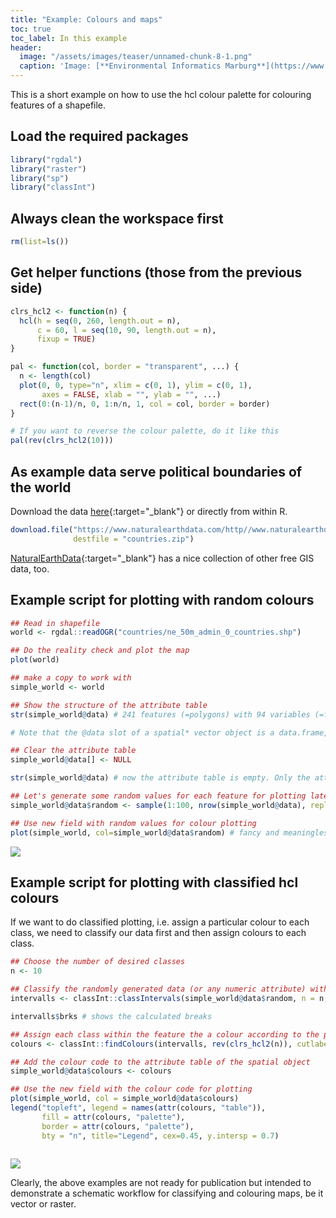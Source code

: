 ```yaml
---
title: "Example: Colours and maps"
toc: true
toc_label: In this example
header:
  image: "/assets/images/teaser/unnamed-chunk-8-1.png"
  caption: 'Image: [**Environmental Informatics Marburg**](https://www.uni-marburg.de/en/fb19/disciplines/physisch/environmentalinformatics)'
---
```


This is a short example on how to use the hcl colour palette for colouring features of a shapefile.


## Load the required packages
```r
library("rgdal")
library("raster")
library("sp")
library("classInt")
```

## Always clean the workspace first
```r
rm(list=ls())
```

## Get helper functions (those from the previous side)
```r
clrs_hcl2 <- function(n) {
  hcl(h = seq(0, 260, length.out = n), 
      c = 60, l = seq(10, 90, length.out = n), 
      fixup = TRUE)
}

pal <- function(col, border = "transparent", ...) {
  n <- length(col)
  plot(0, 0, type="n", xlim = c(0, 1), ylim = c(0, 1),
       axes = FALSE, xlab = "", ylab = "", ...)
  rect(0:(n-1)/n, 0, 1:n/n, 1, col = col, border = border)
}

# If you want to reverse the colour palette, do it like this
pal(rev(clrs_hcl2(10)))

```

## As example data serve political boundaries of the world
Download the data [here](https://www.naturalearthdata.com/http//www.naturalearthdata.com/download/50m/cultural/ne_50m_admin_0_countries.zip){:target="_blank"} or directly from within R.

```r
download.file("https://www.naturalearthdata.com/http//www.naturalearthdata.com/download/50m/cultural/ne_50m_admin_0_countries.zip", 
              destfile = "countries.zip")
```
[NaturalEarthData](https://www.naturalearthdata.com/){:target="_blank"} has a nice collection of other free GIS data, too.


## Example script for plotting with random colours
```r
## Read in shapefile
world <- rgdal::readOGR("countries/ne_50m_admin_0_countries.shp")

## Do the reality check and plot the map
plot(world)

## make a copy to work with
simple_world <- world

## Show the structure of the attribute table
str(simple_world@data) # 241 features (=polygons) with 94 variables (=fields) each.

# Note that the @data slot of a spatial* vector object is a data.frame, so work with it like with a data.frame

## Clear the attribute table
simple_world@data[] <- NULL

str(simple_world@data) # now the attribute table is empty. Only the attribute table, the features remain.

## Let's generate some random values for each feature for plotting later
simple_world@data$random <- sample(1:100, nrow(simple_world@data), replace=TRUE) # note that no seed is set here, so every call will result in a different result

## Use new field with random values for colour plotting
plot(simple_world, col=simple_world@data$random) # fancy and meaningless, but works.

```

<img src="{{ site.baseurl }}/assets/images/rmd_images/e12-03/unnamed-chunk-12-1.png" style="display: block; margin: auto;" />



## Example script for plotting with classified hcl colours
If we want to do classified plotting, i.e. assign a particular colour to each class, we need to classify our data first and then assign colours to each class.

```r
## Choose the number of desired classes
n <- 10

## Classify the randomly generated data (or any numeric attribute) with some method. In this case equaly spaces classed, i.e. all classed have equal widths. See ?classIntervals for more options.
intervalls <- classInt::classIntervals(simple_world@data$random, n = n, style="equal") 

intervalls$brks # shows the calculated breaks

## Assign each class within the feature the a colour according to the previous classification. The colours are produced with the self-defined clrs_hcl2() function from above. Execute all parts of the code line below to see what they do and what they contain.
colours <- classInt::findColours(intervalls, rev(clrs_hcl2(n)), cutlabels=FALSE) # Noteworthy, the values of the object "colours" are the colours definded in the hexadecimal system and there are as many entries as there are values in the original data (attribute "random" in this case). One colour for each value. 

## Add the colour code to the attribute table of the spatial object
simple_world@data$colours <- colours

## Use the new field with the colour code for plotting
plot(simple_world, col = simple_world@data$colours)
legend("topleft", legend = names(attr(colours, "table")), 
       fill = attr(colours, "palette"), 
       border = attr(colours, "palette"), 
       bty = "n", title="Legend", cex=0.45, y.intersp = 0.7)
       
```



<img src="{{ site.baseurl }}/assets/images/rmd_images/e12-03/unnamed-chunk-12-2.png" style="display: block; margin: auto;" />

Clearly, the above examples are not ready for publication but intended to demonstrate a schematic workflow for classifying and colouring maps, be it vector or raster.




